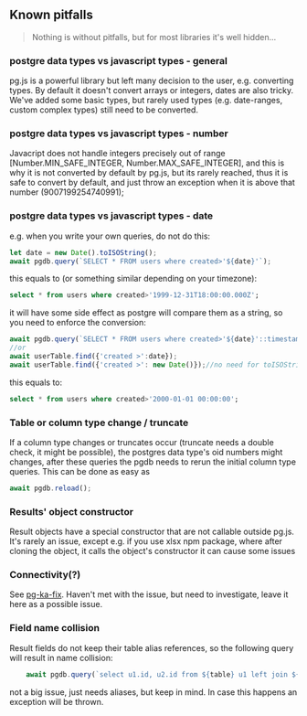 
## Known pitfalls
>Nothing is without pitfalls, but for most libraries it's well hidden...

### postgre data types vs javascript types - general
pg.js is a powerful library but left many decision to the user, e.g. converting types. 
By default it doesn't convert arrays or integers, dates are also tricky. We've added some basic 
types, but rarely used types (e.g. date-ranges, custom complex types) still need to be converted.

### postgre data types vs javascript types - number
Javacript does not handle integers precisely out of range [Number.MIN_SAFE_INTEGER, Number.MAX_SAFE_INTEGER],
and this is why it is not converted by default by pg.js, but its rarely reached,
thus it is safe to convert by default, and just throw an exception when it is above that number (9007199254740991); 

### postgre data types vs javascript types - date
e.g. when you write your own queries, do not do this:
```js
let date = new Date().toISOString();
await pgdb.query(`SELECT * FROM users where created>'${date}'`);
```
this equals to (or something similar depending on your timezone):
```sql
select * from users where created>'1999-12-31T18:00:00.000Z';
```
it will have some side effect as postgre will compare them as a string, so you need to enforce the conversion:
```js
await pgdb.query(`SELECT * FROM users where created>'${date}'::timestamptz`);
//or 
await userTable.find({'created >':date});
await userTable.find({'created >': new Date()});//no need for toISOString()
```
this equals to:
```sql
select * from users where created>'2000-01-01 00:00:00';
```

### Table or column type change / truncate
If a column type changes or truncates occur (truncate needs a double check, it might be possible), 
the postgres data type's oid numbers might changes, after
these queries the pgdb needs to rerun the initial column type queries. 
This can be done as easy as 
```js
await pgdb.reload();
```

### Results' object constructor
Result objects have a special constructor that are not callable outside pg.js. 
It's rarely an issue, except e.g. if you use xlsx npm package, where after cloning 
the object, it calls the object's constructor it can cause some issues

### Connectivity(?)
See [pg-ka-fix](https://github.com/numminorihsf/pg-ka-fix). Haven't met with the issue,
but need to investigate, leave it here as a possible issue. 

### Field name collision
Result fields do not keep their table alias references, so the following query will result
in name collision:
```js
    await pgdb.query(`select u1.id, u2.id from ${table} u1 left join ${table} u2 ON true `);
```
not a big issue, just needs aliases, but keep in mind. In case this happens an exception will be thrown.
